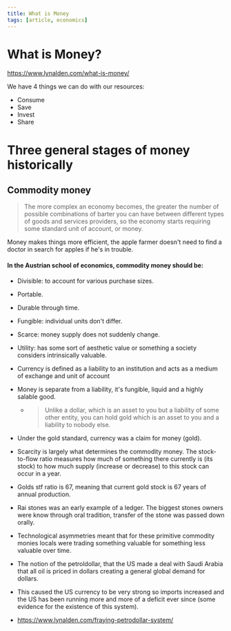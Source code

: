 ```yaml
---
title: What is Money
tags: [article, economics]
---
```

# What is Money?
https://www.lynalden.com/what-is-money/

We have 4 things we can do with our resources:
* Consume
* Save
* Invest
* Share

# Three general stages of money historically

## Commodity money

> The more complex an economy becomes, the greater the number of possible combinations of barter you can have between
different types of goods and services providers, so the economy starts requiring some standard unit of account, or
money.

Money makes things more efficient, the apple farmer doesn't need to find a doctor in search for apples if he's in
trouble.

#### In the Austrian school of economics, commodity money should be:

* Divisible: to account for various purchase sizes.
* Portable.
* Durable through time.
* Fungible: individual units don't differ.
* Scarce: money supply does not suddenly change.
* Utility: has some sort of aesthetic value or something a society considers intrinsically valuable.

* Currency is defined as a liability to an institution and acts as a medium of exchange and unit of account
* Money is separate from a liability, it's fungible, liquid and a highly salable good.
    * > Unlike a dollar, which is an asset to you but a liability of some other entity, you can hold gold which is an asset
      to you and a liability to nobody else.
* Under the gold standard, currency was a claim for money (gold).
* Scarcity is largely what determines the commodity money. The stock-to-flow ratio measures how much of something there
  currently is (its stock) to how much supply (increase or decrease) to this stock can occur in a year.
* Golds stf ratio is 67, meaning that current gold stock is 67 years of annual production.

* Rai stones was an early example of a ledger. The biggest stones owners were know through oral tradition, transfer of
  the stone was passed down orally.

* Technological asymmetries meant that for these primitive commodity monies locals were trading something valuable for
  something less valuable over time.
* The notion of the petroldollar, that the US made a deal with Saudi Arabia that all oil is priced in dollars creating a
  general global demand for dollars.
* This caused the US currency to be very strong so imports increased and the US has been running more and more of a
  deficit ever since (some evidence for the existence of this system).
* https://www.lynalden.com/fraying-petrodollar-system/





